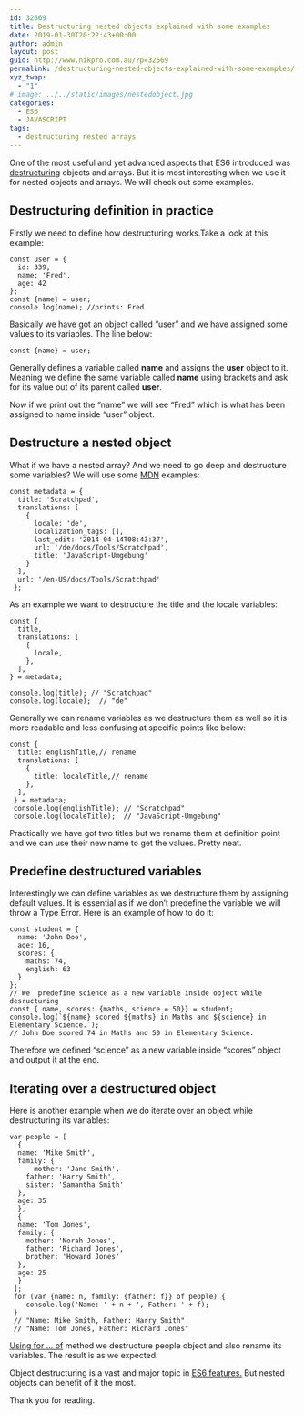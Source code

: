 ```yaml
---
id: 32669
title: Destructuring nested objects explained with some examples
date: 2019-01-30T20:22:43+00:00
author: admin
layout: post
guid: http://www.nikpro.com.au/?p=32669
permalink: /destructuring-nested-objects-explained-with-some-examples/
xyz_twap:
  - "1"
# image: ../../static/images/nestedobject.jpg
categories:
  - ES6
  - JAVASCRIPT
tags:
  - destructuring nested arrays
---
```

One of the most useful and yet advanced aspects that ES6 introduced was [destructuring](http://www.nikpro.com.au/using-es6-destructuring-in-react-application-codes/) objects and arrays. But it is most interesting when we use it for nested objects and arrays. We will check out some examples.

## Destructuring definition in practice

Firstly we need to define how destructuring works.Take a look at this example:

```
const user = {
  id: 339,
  name: 'Fred',
  age: 42
};
const {name} = user;
console.log(name); //prints: Fred
```

Basically we have got an object called &#8220;user&#8221; and we have assigned some values to its variables. The line below:

```
const {name} = user;
```

Generally defines a variable called **name** and assigns the **user** object to it. Meaning we define the same variable called **name** using brackets and ask for its value out of its parent called **user**. 

Now if we print out the &#8220;name&#8221; we will see &#8220;Fred&#8221; which is what has been assigned to name inside &#8220;user&#8221; object.

## Destructure a nested object

What if we have a nested array? And we need to go deep and destructure some variables? We will use some <a href="https://developer.mozilla.org/en-US/docs/Web/JavaScript/Reference/Operators/Destructuring_assignment" target="_blank" rel="noreferrer noopener" aria-label="MDN (opens in a new tab)">MDN</a> examples:

```
const metadata = {
  title: 'Scratchpad',
  translations: [
    {
      locale: 'de',
      localization_tags: [],
      last_edit: '2014-04-14T08:43:37',
      url: '/de/docs/Tools/Scratchpad',
      title: 'JavaScript-Umgebung'
    }
  ],
  url: '/en-US/docs/Tools/Scratchpad'
 };
 ```

As an example we want to destructure the title and the locale variables:

```
const { 
  title,
  translations: [
    {
      locale,
    },
  ],
} = metadata;

console.log(title); // "Scratchpad"
console.log(locale);  // "de"
```

Generally we can rename variables as we destructure them as well so it is more readable and less confusing at specific points like below:

```
const {
  title: englishTitle,// rename
  translations: [
    {
      title: localeTitle,// rename
    },
  ],
 } = metadata;
 console.log(englishTitle); // "Scratchpad"
 console.log(localeTitle);  // "JavaScript-Umgebung"
 ```

Practically we have got two titles but we rename them at definition point and we can use their new name to get the values. Pretty neat.

## Predefine destructured variables

Interestingly we can define variables as we destructure them by assigning default values. It is essential as if we don&#8217;t predefine the variable we will throw a Type Error. Here is an example of how to do it:

```
const student = {
  name: 'John Doe',
  age: 16,
  scores: {
    maths: 74,
    english: 63
  }
};
// We  predefine science as a new variable inside object while desructuring
const { name, scores: {maths, science = 50}} = student;
console.log(`${name} scored ${maths} in Maths and ${science} in Elementary Science.`);
// John Doe scored 74 in Maths and 50 in Elementary Science.
```

Therefore we defined &#8220;science&#8221; as a new variable inside &#8220;scores&#8221; object and output it at the end.

## Iterating over a destructured object

Here is another example when we do iterate over an object while destructuring its variables:

```
var people = [
  {
  name: 'Mike Smith',
  family: {
      mother: 'Jane Smith',
    father: 'Harry Smith',
    sister: 'Samantha Smith'
  },
  age: 35
  },
  {
  name: 'Tom Jones',
  family: {
    mother: 'Norah Jones',
    father: 'Richard Jones',
    brother: 'Howard Jones'
  },
  age: 25
  }
 ];
 for (var {name: n, family: {father: f}} of people) {
    console.log('Name: ' + n + ', Father: ' + f);
 }
 // "Name: Mike Smith, Father: Harry Smith"
 // "Name: Tom Jones, Father: Richard Jones"
 ```

[Using for &#8230; of](http://www.nikpro.com.au/converting-objects-to-arrays-and-looping-through-them-with-object-keys-and-object-values/) method we destructure people object and also rename its variables. The result is as we expected.

Object destructuring is a vast and major topic in [ES6 features.](http://www.nikpro.com.au/using-es6-destructuring-in-react-application-codes/) But nested objects can benefit of it the most.

Thank you for reading.
